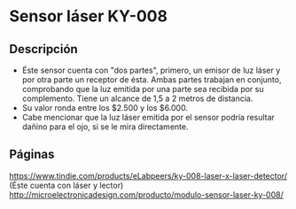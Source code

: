 # Sensor láser KY-008

## Descripción 

- Éste sensor cuenta con "dos partes", primero, un emisor de luz láser y por otra parte un receptor de ésta. Ambas partes trabajan en conjunto,
comprobando que la luz emitida por una parte sea recibida por su complemento. Tiene un alcance de 1,5 a 2 metros de distancia.
- Su valor ronda entre los $2.500 y los $6.000.
- Cabe mencionar que la luz láser emitida por el sensor podría resultar dañino para el ojo, si se le mira directamente.

## Páginas

https://www.tindie.com/products/eLabpeers/ky-008-laser-x-laser-detector/ (Éste cuenta con láser y lector) 
http://microelectronicadesign.com/producto/modulo-sensor-laser-ky-008/
